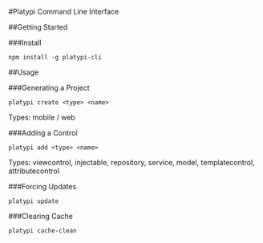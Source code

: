 #Platypi Command Line Interface

##Getting Started

###Install
```
npm install -g platypi-cli
```

##Usage

###Generating a Project
```
platypi create <type> <name>
```
Types: mobile / web

###Adding a Control
```
platypi add <type> <name>
```
Types: viewcontrol, injectable, repository, service, model, templatecontrol, attributecontrol

###Forcing Updates
```
platypi update
```

###Clearing Cache
```
platypi cache-clean
```
